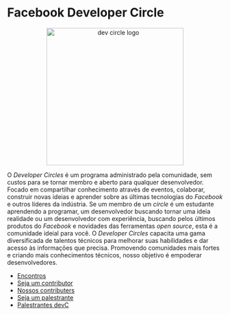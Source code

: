 # Facebook Developer Circle

<p align="center">
  <img  height="320" src="https://secure.meetupstatic.com/photos/event/a/e/c/f/highres_452804751.jpeg" alt="dev circle logo"/>
</p>

O _Developer Circles_ é um programa administrado pela comunidade, sem custos para se tornar membro e aberto para qualquer desenvolvedor. Focado em compartilhar conhecimento através de eventos, colaborar, construir novas ideias e aprender sobre as últimas tecnologias do _Facebook_ e outros líderes da indústria. Se um membro de um _circle_ é um estudante aprendendo a programar, um desenvolvedor buscando tornar uma ideia realidade ou um desenvolvedor com experiência, buscando pelos últimos produtos do _Facebook_ e novidades das ferramentas _open source_, esta é a comunidade ideial para você. O _Developer Circles_ capacita uma gama diversificada de talentos técnicos para melhorar suas habilidades e dar acesso às informações que precisa. Promovendo comunidades mais fortes e criando mais conhecimentos técnicos, nosso objetivo é empoderar desenvolvedores.

- [Encontros](./Encontros/Readme.md)
- [Seja um contributor](./Contributers/seja-um-contributer.md)
- [Nossos contributers](./Contributers/lista-de-contributers.md)
- [Seja um palestrante](./Palestrantes/call4paper.md)
- [Palestrantes devC](./Palestrantes/palestrates-devc.md)

